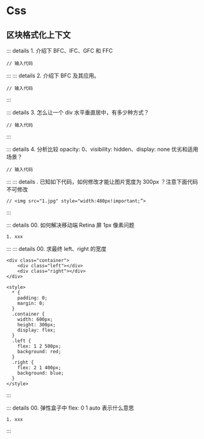 # Css

## 区块格式化上下文

::: details 1. 介绍下 BFC、IFC、GFC 和 FFC

```
// 输入代码
```

:::
::: details 2. 介绍下 BFC 及其应用。

```
// 输入代码
```

:::

::: details 3. 怎么让一个 div 水平垂直居中，有多少种方式？

```
// 输入代码
```

:::

::: details 4. 分析比较 opacity: 0、visibility: hidden、display: none 优劣和适用场景？

```
// 输入代码
```

:::
::: details . 已知如下代码，如何修改才能让图片宽度为 300px ？注意下面代码不可修改

```
// <img src="1.jpg" style="width:480px!important;”>
```

:::

::: details 00. 如何解决移动端 Retina 屏 1px 像素问题
```
1. xxx
```
:::
::: details 00. 求最终 left、right 的宽度
```
<div class="container">
    <div class="left"></div>
    <div class="right"></div>
</div>

<style>
  * {
    padding: 0;
    margin: 0;
  }
  .container {
    width: 600px;
    height: 300px;
    display: flex;
  }
  .left {
    flex: 1 2 500px;
    background: red;
  }
  .right {
    flex: 2 1 400px;
    background: blue;
  }
</style>
```
:::

::: details 00. 弹性盒子中 flex: 0 1 auto 表示什么意思
```
1. xxx
```
:::
